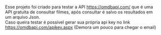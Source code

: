 Esse projeto foi criado para testar a API https://omdbapi.com/ que é uma API gratuíta de consultar filmes, após consultar é salvo os resultados em um arquivo Json.<br> Caso queira testar é possível gerar sua própria api key no link https://omdbapi.com/apikey.aspx (Demora um pouco para chegar o email)